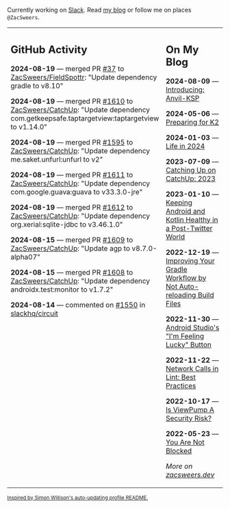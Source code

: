 Currently working on [Slack](https://slack.com/). Read [my blog](https://zacsweers.dev/) or follow me on places `@ZacSweers`.

<table><tr><td valign="top" width="60%">

## GitHub Activity
<!-- githubActivity starts -->
**2024-08-19** — merged PR [#37](https://github.com/ZacSweers/FieldSpottr/pull/37) to [ZacSweers/FieldSpottr](https://github.com/ZacSweers/FieldSpottr): "Update dependency gradle to v8.10"

**2024-08-19** — merged PR [#1610](https://github.com/ZacSweers/CatchUp/pull/1610) to [ZacSweers/CatchUp](https://github.com/ZacSweers/CatchUp): "Update dependency com.getkeepsafe.taptargetview:taptargetview to v1.14.0"

**2024-08-19** — merged PR [#1595](https://github.com/ZacSweers/CatchUp/pull/1595) to [ZacSweers/CatchUp](https://github.com/ZacSweers/CatchUp): "Update dependency me.saket.unfurl:unfurl to v2"

**2024-08-19** — merged PR [#1611](https://github.com/ZacSweers/CatchUp/pull/1611) to [ZacSweers/CatchUp](https://github.com/ZacSweers/CatchUp): "Update dependency com.google.guava:guava to v33.3.0-jre"

**2024-08-19** — merged PR [#1612](https://github.com/ZacSweers/CatchUp/pull/1612) to [ZacSweers/CatchUp](https://github.com/ZacSweers/CatchUp): "Update dependency org.xerial:sqlite-jdbc to v3.46.1.0"

**2024-08-15** — merged PR [#1609](https://github.com/ZacSweers/CatchUp/pull/1609) to [ZacSweers/CatchUp](https://github.com/ZacSweers/CatchUp): "Update agp to v8.7.0-alpha07"

**2024-08-15** — merged PR [#1608](https://github.com/ZacSweers/CatchUp/pull/1608) to [ZacSweers/CatchUp](https://github.com/ZacSweers/CatchUp): "Update dependency androidx.test:monitor to v1.7.2"

**2024-08-14** — commented on [#1550](https://github.com/slackhq/circuit/pull/1550#issuecomment-2289784961) in [slackhq/circuit](https://github.com/slackhq/circuit)
<!-- githubActivity ends -->
</td><td valign="top" width="40%">

## On My Blog
<!-- blog starts -->
**2024-08-09** — [Introducing: Anvil-KSP](https://www.zacsweers.dev/introducing-anvil-ksp/)

**2024-05-06** — [Preparing for K2](https://www.zacsweers.dev/preparing-for-k2/)

**2024-01-03** — [Life in 2024](https://www.zacsweers.dev/life-in-2024/)

**2023-07-09** — [Catching Up on CatchUp: 2023](https://www.zacsweers.dev/catching-up-on-catchup-2023/)

**2023-01-10** — [Keeping Android and Kotlin Healthy in a Post-Twitter World](https://www.zacsweers.dev/keeping-android-healthy/)

**2022-12-19** — [Improving Your Gradle Workflow by Not Auto-reloading Build Files](https://www.zacsweers.dev/improving-your-workflow-by-not-auto-reloading-build-files/)

**2022-11-30** — [Android Studio's "I'm Feeling Lucky" Button](https://www.zacsweers.dev/android-studios-im-feeling-lucky-button/)

**2022-11-22** — [Network Calls in Lint: Best Practices](https://www.zacsweers.dev/network-calls-in-lint-best-practices/)

**2022-10-17** — [Is ViewPump A Security Risk?](https://www.zacsweers.dev/is-viewpump-a-security-risk/)

**2022-05-23** — [You Are Not Blocked](https://www.zacsweers.dev/you-are-not-blocked/)
<!-- blog ends -->
_More on [zacsweers.dev](https://zacsweers.dev/)_
</td></tr></table>

<sub><a href="https://simonwillison.net/2020/Jul/10/self-updating-profile-readme/">Inspired by Simon Willison's auto-updating profile README.</a></sub>